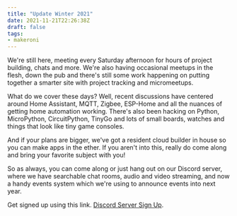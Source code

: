 ```yaml
---
title: "Update Winter 2021"
date: 2021-11-21T22:26:38Z
draft: false
tags:
- makeroni
---
```

We're still here, meeting every Saturday afternoon for hours of project building, chats and more. We're also having occasional meetups in the flesh, down the pub and there's still some work happening on putting together a smarter site with project tracking and micromeetups.

What do we cover these days? Well, recent discussions have centered around Home Assistant, MQTT, Zigbee, ESP-Home and all the nuances of getting home automation working. There's also been hacking on Python, MicroPython, CircuitPython, TinyGo and lots of small boards, watches and things that look like tiny game consoles.

And if your plans are bigger, we've got a resident cloud builder in house so you can make apps in the ether. If you aren't into this, really do come along and bring your favorite subject with you!

So as always, you can come along or just hang out on our Discord server, where we have searchable chat rooms, audio and video streaming, and now a handy events system which we're using to announce events into next year. 

Get signed up using this link. [Discord Server Sign Up](https://discord.gg/HYYXHSu).


